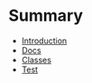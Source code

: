 # Summary

* [Introduction](README.md)
* [Docs](API_DOCS/DOCS.md)
* [Classes](API_DOCS/CLASSES.md)
* [Test](API_DOCS/TestDocs.md)